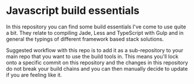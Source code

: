 # Javascript build essentials

In this repository you can find some build essentials I've come to use quite a bit. They relate to compiling Jade, Less and TypeScript with Gulp and in general the typings of different framework based stack solutions.

Suggested workflow with this repo is to add it as a sub-repository to your main repo that you want to use the build tools in. This means you'll lock onto a specific commit on this repository and the changes in this repository do not break your build chains and you can then manually decide to update if you are feeling like it. 
